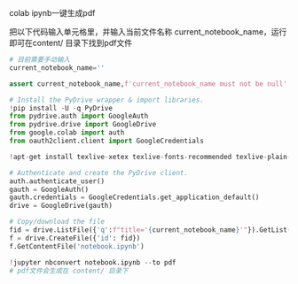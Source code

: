 colab ipynb一键生成pdf

把以下代码输入单元格里，并输入当前文件名称 current_notebook_name，运行即可在content/ 目录下找到pdf文件

```python
# 目前需要手动输入
current_notebook_name=''

assert current_notebook_name,f'current_notebook_name must not be null'

# Install the PyDrive wrapper & import libraries.
!pip install -U -q PyDrive
from pydrive.auth import GoogleAuth
from pydrive.drive import GoogleDrive
from google.colab import auth
from oauth2client.client import GoogleCredentials

!apt-get install texlive-xetex texlive-fonts-recommended texlive-plain-generic

# Authenticate and create the PyDrive client.
auth.authenticate_user()
gauth = GoogleAuth()
gauth.credentials = GoogleCredentials.get_application_default()
drive = GoogleDrive(gauth)

# Copy/download the file
fid = drive.ListFile({'q':f"title='{current_notebook_name}'"}).GetList()[0]['id']
f = drive.CreateFile({'id': fid})
f.GetContentFile('notebook.ipynb')

!jupyter nbconvert notebook.ipynb --to pdf
# pdf文件会生成在 content/ 目录下
```













































































































